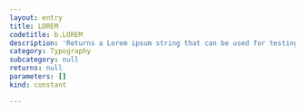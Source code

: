 ```yaml
---
layout: entry
title: LOREM
codetitle: b.LOREM
description: 'Returns a Lorem ipsum string that can be used for testing.'
category: Typography
subcategory: null
returns: null
parameters: []
kind: constant

---
```

